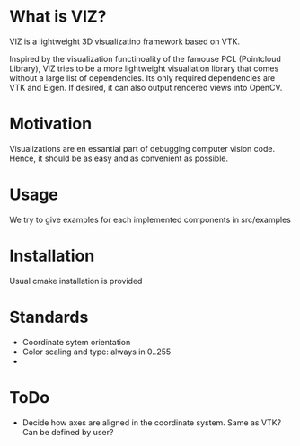 # What is VIZ?
VIZ is a lightweight 3D visualizatino framework based on VTK.

Inspired by the visualization functinoality of the famouse PCL (Pointcloud Library),
VIZ tries to be a more lightweight visualiation library that comes without a large list of dependencies.
Its only required dependencies are VTK and Eigen. If desired, it can also output rendered views into OpenCV.

# Motivation
Visualizations are en essantial part of debugging computer vision code.
Hence, it should be as easy and as convenient as possible.

# Usage
We try to give examples for each implemented components in src/examples

# Installation
Usual cmake installation is provided

# Standards
- Coordinate sytem orientation
- Color scaling and type: always in 0..255
- 

# ToDo
- Decide how axes are aligned in the coordinate system. Same as VTK? Can be defined by user?

